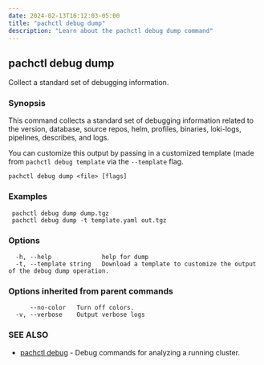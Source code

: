 ```yaml
---
date: 2024-02-13T16:12:03-05:00
title: "pachctl debug dump"
description: "Learn about the pachctl debug dump command"
---
```


## pachctl debug dump

Collect a standard set of debugging information.

### Synopsis

This command collects a standard set of debugging information related to the version, database, source repos, helm, profiles, binaries, loki-logs, pipelines, describes, and logs. 
 
You can customize this output by passing in a customized template (made from `pachctl debug template` via the `--template` flag.

```
pachctl debug dump <file> [flags]
```

### Examples

```
 pachctl debug dump dump.tgz 
 pachctl debug dump -t template.yaml out.tgz

```

### Options

```
  -h, --help              help for dump
  -t, --template string   Download a template to customize the output of the debug dump operation.
```

### Options inherited from parent commands

```
      --no-color   Turn off colors.
  -v, --verbose    Output verbose logs
```

### SEE ALSO

* [pachctl debug](../pachctl_debug)	 - Debug commands for analyzing a running cluster.

